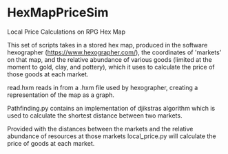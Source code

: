 # HexMapPriceSim
Local Price Calculations on RPG Hex Map

This set of scripts takes in a stored hex map, produced in the software hexographer (https://www.hexographer.com/), the coordinates of 'markets' on that map, and the relative abundance of various goods (limited at the moment to gold, clay, and pottery), which it uses to calculate the price of those goods at each market.

read.hxm reads in from a .hxm file used by hexographer, creating a representation of the map as a graph.

Pathfinding.py contains an implementation of djikstras algorithm which is used to calculate the shortest distance between two markets.

Provided with the distances between the markets and the relative abundance of resources at those markets local_price.py will calculate the price of goods at each market.

